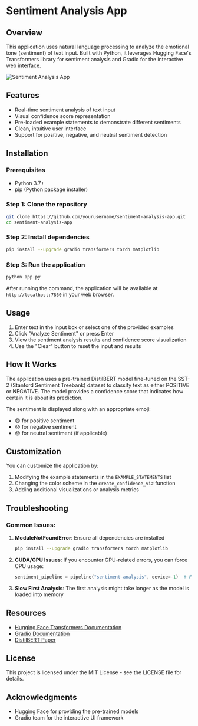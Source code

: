 # Sentiment Analysis App

## Overview
This application uses natural language processing to analyze the emotional tone (sentiment) of text input. Built with Python, it leverages Hugging Face's Transformers library for sentiment analysis and Gradio for the interactive web interface.

![Sentiment Analysis App](https://via.placeholder.com/800x450?text=Sentiment+Analysis+App)

## Features
- Real-time sentiment analysis of text input
- Visual confidence score representation
- Pre-loaded example statements to demonstrate different sentiments
- Clean, intuitive user interface
- Support for positive, negative, and neutral sentiment detection

## Installation

### Prerequisites
- Python 3.7+
- pip (Python package installer)

### Step 1: Clone the repository
```bash
git clone https://github.com/yourusername/sentiment-analysis-app.git
cd sentiment-analysis-app
```

### Step 2: Install dependencies
```bash
pip install --upgrade gradio transformers torch matplotlib
```

### Step 3: Run the application
```bash
python app.py
```

After running the command, the application will be available at `http://localhost:7860` in your web browser.

## Usage

1. Enter text in the input box or select one of the provided examples
2. Click "Analyze Sentiment" or press Enter
3. View the sentiment analysis results and confidence score visualization
4. Use the "Clear" button to reset the input and results

## How It Works

The application uses a pre-trained DistilBERT model fine-tuned on the SST-2 (Stanford Sentiment Treebank) dataset to classify text as either POSITIVE or NEGATIVE. The model provides a confidence score that indicates how certain it is about its prediction.

The sentiment is displayed along with an appropriate emoji:
- 😄 for positive sentiment
- 😞 for negative sentiment
- 😐 for neutral sentiment (if applicable)

## Customization

You can customize the application by:

1. Modifying the example statements in the `EXAMPLE_STATEMENTS` list
2. Changing the color scheme in the `create_confidence_viz` function
3. Adding additional visualizations or analysis metrics

## Troubleshooting

### Common Issues:

1. **ModuleNotFoundError**: Ensure all dependencies are installed
   ```bash
   pip install --upgrade gradio transformers torch matplotlib
   ```

2. **CUDA/GPU Issues**: If you encounter GPU-related errors, you can force CPU usage:
   ```python
   sentiment_pipeline = pipeline("sentiment-analysis", device=-1)  # Forces CPU
   ```

3. **Slow First Analysis**: The first analysis might take longer as the model is loaded into memory

## Resources

- [Hugging Face Transformers Documentation](https://huggingface.co/transformers/)
- [Gradio Documentation](https://www.gradio.app/docs/)
- [DistilBERT Paper](https://arxiv.org/abs/1910.01108)

## License

This project is licensed under the MIT License - see the LICENSE file for details.

## Acknowledgments

- Hugging Face for providing the pre-trained models
- Gradio team for the interactive UI framework